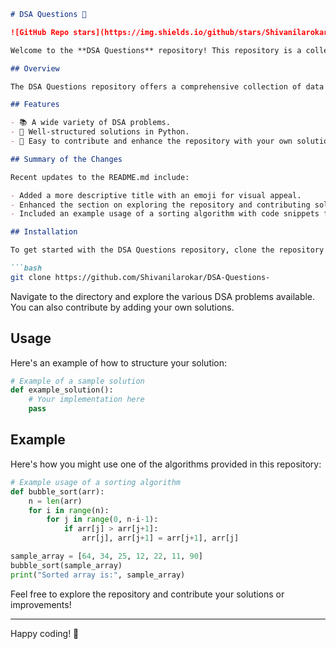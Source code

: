 ```markdown
# DSA Questions 🎉

![GitHub Repo stars](https://img.shields.io/github/stars/Shivanilarokar/DSA-Questions-) ![GitHub forks](https://img.shields.io/github/forks/Shivanilarokar/DSA-Questions-) ![GitHub issues](https://img.shields.io/github/issues/Shivanilarokar/DSA-Questions-)

Welcome to the **DSA Questions** repository! This repository is a collection of data structures and algorithms problems designed to help you improve your coding skills. It serves as a valuable resource for both beginners and experienced developers looking to practice their problem-solving abilities.

## Overview

The DSA Questions repository offers a comprehensive collection of data structures and algorithms problems for practice and learning.

## Features

- 📚 A wide variety of DSA problems.
- 🧩 Well-structured solutions in Python.
- 🤝 Easy to contribute and enhance the repository with your own solutions.

## Summary of the Changes

Recent updates to the README.md include:

- Added a more descriptive title with an emoji for visual appeal.
- Enhanced the section on exploring the repository and contributing solutions.
- Included an example usage of a sorting algorithm with code snippets for clarity.

## Installation

To get started with the DSA Questions repository, clone the repository to your local machine:

```bash
git clone https://github.com/Shivanilarokar/DSA-Questions-
```

Navigate to the directory and explore the various DSA problems available. You can also contribute by adding your own solutions.

## Usage

Here's an example of how to structure your solution:

```python
# Example of a sample solution
def example_solution():
    # Your implementation here
    pass
```

## Example

Here's how you might use one of the algorithms provided in this repository:

```python
# Example usage of a sorting algorithm
def bubble_sort(arr):
    n = len(arr)
    for i in range(n):
        for j in range(0, n-i-1):
            if arr[j] > arr[j+1]:
                arr[j], arr[j+1] = arr[j+1], arr[j]

sample_array = [64, 34, 25, 12, 22, 11, 90]
bubble_sort(sample_array)
print("Sorted array is:", sample_array)
```

Feel free to explore the repository and contribute your solutions or improvements!

---

Happy coding! 🎊
```
